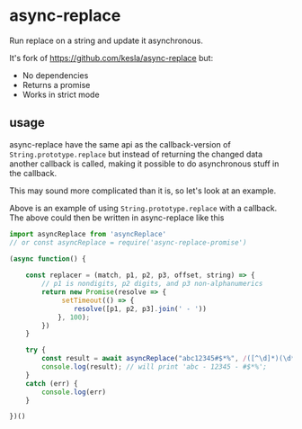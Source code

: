 # async-replace

Run replace on a string and update it asynchronous.

It's fork of https://github.com/kesla/async-replace but:

- No dependencies
- Returns a promise
- Works in strict mode

## usage

async-replace have the same api as the callback-version of `String.prototype.replace` but instead of returning the changed data another callback is called, making it possible to do asynchronous stuff in the callback.

This may sound more complicated than it is, so let's look at an example.

Above is an example of using `String.prototype.replace` with a callback. The above could then be written in async-replace like this

```js
import asyncReplace from 'asyncReplace'
// or const asyncReplace = require('async-replace-promise')

(async function() {
    
    const replacer = (match, p1, p2, p3, offset, string) => {
        // p1 is nondigits, p2 digits, and p3 non-alphanumerics
        return new Promise(resolve => {
             setTimeout(() => {
                resolve([p1, p2, p3].join(' - '))
            }, 100);
        })
    }

    try {
        const result = await asyncReplace("abc12345#$*%", /([^\d]*)(\d*)([^\w]*)/, replacer)
        console.log(result); // will print 'abc - 12345 - #$*%';
    }
    catch (err) {
        console.log(err)
    }

})()
```